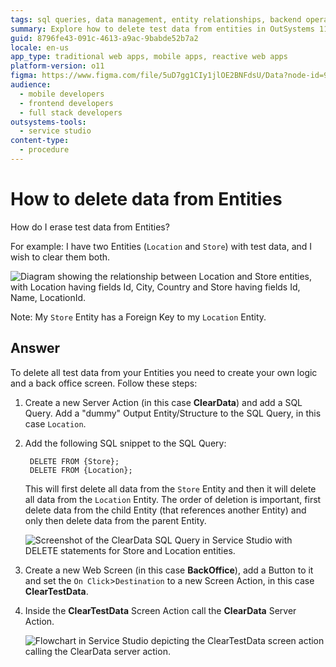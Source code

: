```yaml
---
tags: sql queries, data management, entity relationships, backend operations, test data clearance
summary: Explore how to delete test data from entities in OutSystems 11 (O11) using SQL queries and back office screens.
guid: 8796fe43-091c-4613-a9ac-9babde52b7a2
locale: en-us
app_type: traditional web apps, mobile apps, reactive web apps
platform-version: o11
figma: https://www.figma.com/file/5uD7gg1CIy1jlOE2BNFdsU/Data?node-id=942:233
audience:
  - mobile developers
  - frontend developers
  - full stack developers
outsystems-tools:
  - service studio
content-type:
  - procedure
---
```


# How to delete data from Entities

How do I erase test data from Entities? 

For example: I have two Entities (`Location` and `Store`) with test data, and I wish to clear them both. 

![Diagram showing the relationship between Location and Store entities, with Location having fields Id, City, Country and Store having fields Id, Name, LocationId.](images/sqldelete-00.png "Entity Relationship Diagram")

Note: My `Store` Entity has a Foreign Key to my `Location` Entity.

## Answer

To delete all test data from your Entities you need to create your own logic and a back office screen. Follow these steps:

1. Create a new Server Action (in this case **ClearData**) and add a SQL Query. Add a "dummy" Output Entity/Structure to the SQL Query, in this case `Location`.

1. Add the following SQL snippet to the SQL Query:

        DELETE FROM {Store};
        DELETE FROM {Location};

    This will first delete all data from the `Store` Entity and then it will delete all data from the `Location` Entity. The order of deletion is important, first delete data from the child Entity (that references another Entity) and only then delete data from the parent Entity.
    
    ![Screenshot of the ClearData SQL Query in Service Studio with DELETE statements for Store and Location entities.](images/sqldelete-01.png "SQL Query in Service Studio")

1. Create a new Web Screen (in this case **BackOffice**), add a Button to it and set the `On Click`>`Destination` to a new Screen Action, in this case **ClearTestData**.

1. Inside the **ClearTestData** Screen Action call the **ClearData** Server Action.

    ![Flowchart in Service Studio depicting the ClearTestData screen action calling the ClearData server action.](images/sqldelete-02.png "ClearTestData Screen Action Flow")
    
    
